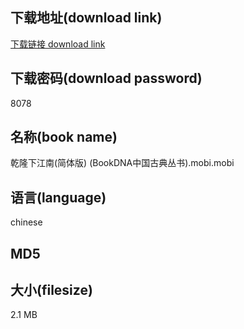 ## 下载地址(download link)
[下载链接 download link](https://voluble-croquembouche-d321dc.netlify.app/?s=%E4%B9%BE%E9%9A%86%E4%B8%8B%E6%B1%9F%E5%8D%97%28%E7%AE%80%E4%BD%93%E7%89%88%29+%28BookDNA%E4%B8%AD%E5%9B%BD%E5%8F%A4%E5%85%B8%E4%B8%9B%E4%B9%A6%29.mobi)

## 下载密码(download password)
8078

## 名称(book name)
乾隆下江南(简体版) (BookDNA中国古典丛书).mobi.mobi

## 语言(language)
chinese

## MD5


## 大小(filesize)
2.1 MB
